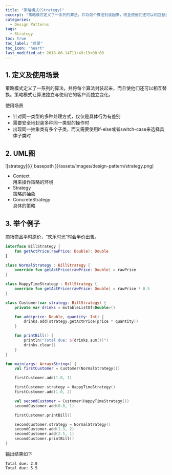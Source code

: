 ```yaml
---
title: "策略模式(Strategy)"
excerpt: "策略模式定义了一系列的算法，并将每个算法封装起来，而且使他们还可以相互替换。策略模式让算法独立与使用它的客户而独立变化"
categories:
  - Design Patterns
tags:
  - Strategy
toc: true
toc_label: "目录"
toc_icon: "heart"
last_modified_at: 2018-06-14T11:49:19+08:00
---
```


## 1. 定义及使用场景
策略模式定义了一系列的算法，并将每个算法封装起来，而且使他们还可以相互替换。策略模式让算法独立与使用它的客户而独立变化。

使用场景  
- 针对同一类型的多种处理方式，仅仅是具体行为有差别
- 需要安全地封装多种同一类型的操作时
- 出现同一抽象类有多个子类，而又需要使用if-else或者switch-case来选择具体子类时

## 2. UML图
![strategy]({{ basepath }}/assets/images/design-pattern/strategy.png)

- Context  
  用来操作策略的环境
- Strategy  
  策略的抽象
- ConcreteStrategy  
  具体的策略

## 3. 举个例子
商场商品平时原价，“欢乐时光”时会半价出售。

```kotlin
interface BillStrategy {
    fun getActPrice(rawPrice: Double): Double
}

class NormalStrategy : BillStrategy {
    override fun getActPrice(rawPrice: Double) = rawPrice
}

class HappyTimeStrategy : BillStrategy {
    override fun getActPrice(rawPrice: Double) = rawPrice * 0.5
}

class Customer(var strategy: BillStrategy) {
    private var drinks = mutableListOf<Double>()

    fun add(price: Double, quantity: Int) {
        drinks.add(strategy.getActPrice(price * quantity))
    }

    fun printBill() {
        println("Total due: ${drinks.sum()}")
        drinks.clear()
    }
}

fun main(args: Array<String>) {
    val firstCustomer = Customer(NormalStrategy())

    firstCustomer.add(1.0, 1)

    firstCustomer.strategy = HappyTimeStrategy()
    firstCustomer.add(1.0, 2)

    val secondCustomer = Customer(HappyTimeStrategy())
    secondCustomer.add(0.8, 1)

    firstCustomer.printBill()

    secondCustomer.strategy = NormalStrategy()
    secondCustomer.add(1.3, 2)
    secondCustomer.add(2.5, 1)
    secondCustomer.printBill()
}
```

输出结果如下
```text
Total due: 2.0
Total due: 5.5
```
